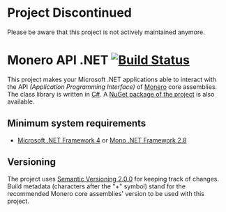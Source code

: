 # Project Discontinued
Please be aware that this project is not actively maintained anymore.

# Monero API .NET [![Build Status](https://travis-ci.org/Jojatekok/MoneroApi.Net.svg)](https://travis-ci.org/Jojatekok/MoneroApi.Net)
This project makes your Microsoft .NET applications able to interact with the API _(Application Programming Interface)_ of [Monero][] core assemblies.
The class library is written in [C#][]. A [NuGet package of the project][] is also available.

[Monero]: http://monero.cc
[C#]: http://wikipedia.org/wiki/C_Sharp_%28programming_language%29
[NuGet package of the project]: https://www.nuget.org/packages/MoneroApi.Net

## Minimum system requirements
- [Microsoft .NET Framework 4][] or [Mono .NET Framework 2.8][]

[Microsoft .NET Framework 4]: http://www.microsoft.com/download/details.aspx?id=17851
[Mono .NET Framework 2.8]: http://www.mono-project.com/download

## Versioning
The project uses [Semantic Versioning 2.0.0][] for keeping track of changes.
Build metadata (characters after the "+" symbol) stand for the recommended Monero core assemblies' version to be used with this project.

[Semantic Versioning 2.0.0]: http://semver.org/spec/v2.0.0.html
